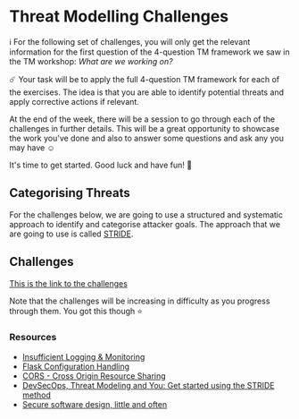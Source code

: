 # Threat Modelling Challenges

:information_source: For the following set of challenges, you will only get the relevant information for the first question of the 4-question TM framework we saw in the TM workshop: *What are we working on?*

:comet: Your task will be to apply the full 4-question TM framework for each of the exercises. The idea is that you are able to identify potential threats and apply corrective actions if relevant.

At the end of the week, there will be a session to go through each of the challenges in further details. This will be a great opportunity to showcase the work you've done and also to answer some questions and ask any you may have :relaxed:

It's time to get started. Good luck and have fun! :dizzy:

## Categorising Threats

For the challenges below, we are going to use a structured and systematic approach to identify and categorise attacker goals. The approach that we are going to use is called [STRIDE](https://owasp.org/www-community/Threat_Modeling_Process#stride).

## Challenges

[This is the link to the challenges](https://docs.google.com/presentation/d/1gdFuwLw00a4RYAqOg2puc86WrCaGIAlzGrPXY09xvn8/edit?usp=sharing)

Note that the challenges will be increasing in difficulty as you progress through them. You got this though :star:

### Resources
- [Insufficient Logging & Monitoring](https://owasp.org/www-project-top-ten/2017/A10_2017-Insufficient_Logging%2526Monitoring)
- [Flask Configuration Handling](https://flask.palletsprojects.com/en/2.0.x/config/)
- [CORS - Cross Origin Resource Sharing](https://flask-cors.readthedocs.io/en/latest/)
- [DevSecOps, Threat Modeling and You: Get started using the STRIDE method](https://medium.com/@brunoamaroalmeida/devsecops-threat-modelling-and-you-get-started-using-the-stride-method-85d143ab86f4)
- [Secure software design, little and often](https://martinfowler.com/articles/agile-threat-modelling.html)